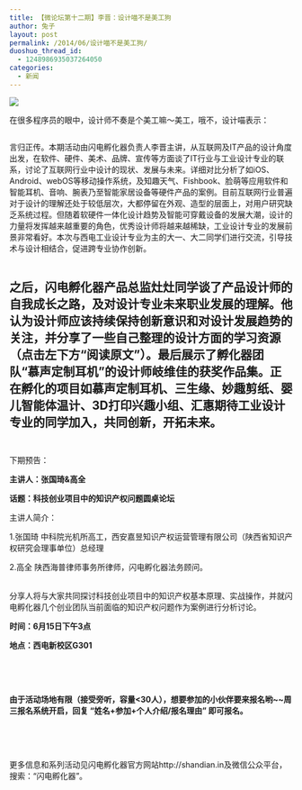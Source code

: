 ```yaml
---
title: 【微论坛第十二期】李晋：设计喵不是美工狗
author: 兔子
layout: post
permalink: /2014/06/设计喵不是美工狗/
duoshuo_thread_id:
  - 1248986935037264050
categories:
  - 新闻
---
```


![][1]

在很多程序员的眼中，设计师不奏是个美工嘛～美工，哦不，设计喵表示：

![]()

言归正传。本期活动由闪电孵化器负责人李晋主讲，从互联网及IT产品的设计角度出发，在软件、硬件、美术、品牌、宣传等方面谈了IT行业与工业设计专业的联系，讨论了互联网行业中设计的现状、发展与未来。详细对比分析了如iOS、Android、webOS等移动操作系统，及知趣天气、Fishbook、脸萌等应用软件和智能耳机、音响、腕表乃至智能家居设备等硬件产品的案例。目前互联网行业普遍对于设计的理解还处于较低层次，大都停留在外观、造型的层面上，对用户研究缺乏系统过程。但随着软硬件一体化设计趋势及智能可穿戴设备的发展大潮，设计的力量将发挥越来越重要的角色，优秀设计师将越来越稀缺，工业设计专业的发展前景非常看好。本次与西电工业设计专业为主的大一、大二同学们进行交流，引导技术与设计相结合，促进跨专业协作创新。​

![]()

之后，闪电孵化器产品总监灶灶同学谈了产品设计师的自我成长之路，及对设计专业未来职业发展的理解。他认为设计师应该持续保持创新意识和对设计发展趋势的关注，并分享了一些自己整理的设计方面的学习资源（点击左下方“阅读原文”）。最后展示了孵化器团队“慕声定制耳机”的设计师岐维佳的获奖作品集。正在孵化的项目如慕声定制耳机、三生缘、妙趣剪纸、婴儿智能体温计、3D打印兴趣小组、汇惠期待工业设计专业的同学加入，共同创新，开拓未来。​  
​
---

下期预告：​

**主讲人：张国琦&高全​**

**话题：科技创业项目中的知识产权问题圆桌论坛​ ​**


主讲人简介：​

1.张国琦 中科院光机所高工，西安嘉昱知识产权运营管理有限公司（陕西省知识产权研究会理事单位）总经理​

2.高全 陕西海普律师事务所律师，闪电孵化器法务顾问。  
​

分享人将与大家共同探讨科技创业项目中的知识产权基本原理、实战操作，并就闪电孵化器几个创业团队当前面临的知识产权问题作为案例进行分析讨论。​


**时间：6月15日下午3点​**

**地点：西电新校区G301​**

​

​

**由于活动场地有限（接受旁听，容量<30人），想要参加的小伙伴要来报名哟~~周三报名系统开启，回复 “姓名+参加+个人介绍/报名理由” 即可报名。​**

​

​

更多信息和系列活动见闪电孵化器官方网站http://shandian.in及微信公众平台，搜索：“闪电孵化器”。

 [1]: http://mmbiz.qpic.cn/mmbiz/rnUeLicMX4kSDLGvs72ZArBSsS4m6nObWlNehIrBHjVEB8XzDK0mrABCVXhe5VfEuIEq2nhGLhkMHYFHHYxynMA/0